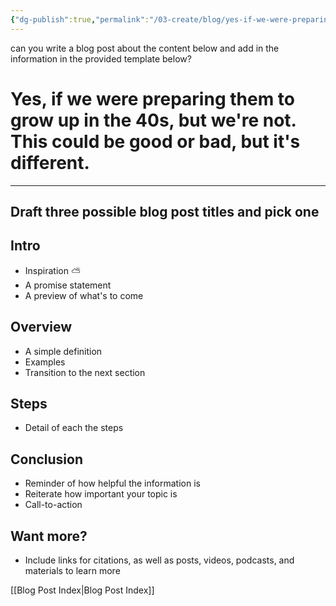```yaml
---
{"dg-publish":true,"permalink":"/03-create/blog/yes-if-we-were-preparing-them-to-grow-up-in-the-40s-but-we-re-not-this-could-be-good-or-bad-but-it-s-different/"}
---
```



can you write a blog post about the content below and add in the information in the provided template below? 
# Yes, if we were preparing them to grow up in the 40s, but we're not. This could be good or bad, but it's different.

---
## Draft three possible blog post titles and pick one

## Intro
* Inspiration ⛅
* A promise statement
* A preview of what's to come

## Overview
* A simple definition
* Examples
* Transition to the next section

## Steps
* Detail of each the steps

## Conclusion
* Reminder of how helpful the information is
* Reiterate how important your topic is
* Call-to-action

## Want more?

- Include links for citations, as well as posts, videos, podcasts, and materials to learn more





[[Blog Post Index\|Blog Post Index]]